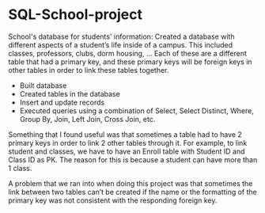 # SQL-School-project
School's database for students' information: 
Created a database with different aspects of a student’s life inside of a campus. This included classes, professors, clubs, dorm housing, … 
Each of these are a different table that had a primary key, and these primary keys will be foreign keys in other tables in order to link these tables together.
- Built database 
- Created tables in the database
- Insert and update records
- Executed queries using a combination of Select, Select Distinct, Where, Group By, Join, Left Join, Cross Join, etc.

Something that I found useful was that sometimes a table had to have 2 primary keys in order to link 2 other tables through it. For example, to link student and classes, we have to have an Enroll table with Student ID and Class ID as PK. The reason for this is because a student can have more than 1 class.

A problem that we ran into when doing this project was that sometimes the link between two tables can’t be created if the name or the formatting of the primary key was not consistent with the responding foreign key. 
